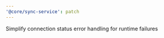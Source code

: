 ```yaml
---
'@core/sync-service': patch
---
```


Simplify connection status error handling for runtime failures
